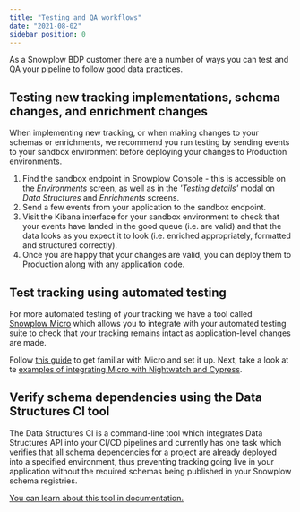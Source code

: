 ```yaml
---
title: "Testing and QA workflows"
date: "2021-08-02"
sidebar_position: 0
---
```


As a Snowplow BDP customer there are a number of ways you can test and QA your pipeline to follow good data practices.

## Testing new tracking implementations, schema changes, and enrichment changes

When implementing new tracking, or when making changes to your schemas or enrichments, we recommend you run testing by sending events to your sandbox environment before deploying your changes to Production environments.

1. Find the sandbox endpoint in Snowplow Console - this is accessible on the _Environments_ screen, as well as in the _'Testing details'_ modal on _Data Structures_ and _Enrichments_ screens.
2. Send a few events from your application to the sandbox endpoint.
3. Visit the Kibana interface for your sandbox environment to check that your events have landed in the good queue (i.e. are valid) and that the data looks as you expect it to look (i.e. enriched appropriately, formatted and structured correctly).
4. Once you are happy that your changes are valid, you can deploy them to Production along with any application code.

## Test tracking using automated testing

For more automated testing of your tracking we have a tool called [Snowplow Micro](/docs/getting-started-with-micro/what-is-micro/index.md) which allows you to integrate with your automated testing suite to check that your tracking remains intact as application-level changes are made.

Follow [this guide](/docs/getting-started-with-micro/basic-usage/index.md) to get familiar with Micro and set it up. Next, take a look at te [examples of integrating Micro with Nightwatch and Cypress](/docs/managing-data-quality/testing-and-qa-workflows/set-up-automated-testing-with-snowplow-micro/index.md).

## Verify schema dependencies using the Data Structures CI tool

The Data Structures CI is a command-line tool which integrates Data Structures API into your CI/CD pipelines and currently has one task which verifies that all schema dependencies for a project are already deployed into a specified environment, thus preventing tracking going live in your application without the required schemas being published in your Snowplow schema registries.

[You can learn about this tool in documentation.](/docs/managing-data-quality/testing-and-qa-workflows/using-the-data-structures-ci-tool-for-data-quality/index.md)
